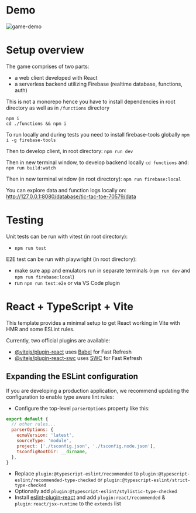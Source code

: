 # Demo

![game-demo](https://github.com/sszymonn/tic-tac-toe/assets/17165771/21c5b737-bcb4-4c17-b790-385c9b8c3ee7)

# Setup overview

The game comprises of two parts:
- a web client developed with React
- a serverless backend utilizing Firebase (realtime database, functions, auth)

This is not a monorepo hence you have to install dependencies in root directory as well as in `/functions` directory

```
npm i
cd ./functions && npm i
```

To run locally and during tests you need to install firebase-tools globally `npm i -g firebase-tools`

Then to develop client, in root directory:
`npm run dev`

Then in new terminal window, to develop backend locally `cd functions` and:
`npm run build:watch`

Then in new terminal window (in root directory):
`npm run firebase:local`


You can explore data and function logs locally on:
http://127.0.0.1:8080/database/tic-tac-toe-70579/data

# Testing

Unit tests can be run with vitest (in root directory):
- `npm run test`

E2E test can be run with playwright (in root directory):
- make sure app and emulators run in separate terminals (`npm run dev` and `npm run firebase:local`)
- run `npm run test:e2e` or via VS Code plugin

# React + TypeScript + Vite

This template provides a minimal setup to get React working in Vite with HMR and some ESLint rules.

Currently, two official plugins are available:

- [@vitejs/plugin-react](https://github.com/vitejs/vite-plugin-react/blob/main/packages/plugin-react/README.md) uses [Babel](https://babeljs.io/) for Fast Refresh
- [@vitejs/plugin-react-swc](https://github.com/vitejs/vite-plugin-react-swc) uses [SWC](https://swc.rs/) for Fast Refresh

## Expanding the ESLint configuration

If you are developing a production application, we recommend updating the configuration to enable type aware lint rules:

- Configure the top-level `parserOptions` property like this:

```js
export default {
  // other rules...
  parserOptions: {
    ecmaVersion: 'latest',
    sourceType: 'module',
    project: ['./tsconfig.json', './tsconfig.node.json'],
    tsconfigRootDir: __dirname,
  },
}
```

- Replace `plugin:@typescript-eslint/recommended` to `plugin:@typescript-eslint/recommended-type-checked` or `plugin:@typescript-eslint/strict-type-checked`
- Optionally add `plugin:@typescript-eslint/stylistic-type-checked`
- Install [eslint-plugin-react](https://github.com/jsx-eslint/eslint-plugin-react) and add `plugin:react/recommended` & `plugin:react/jsx-runtime` to the `extends` list
